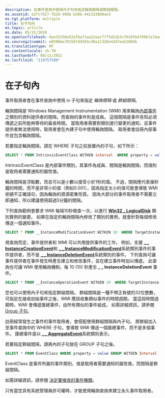 ```yaml
---
description: 在事件查詢中使用內子句來指定輪詢間隔或群組間隔。
ms.assetid: e2fc7627-fb3d-4966-b38b-441333868ae3
ms.tgt_platform: multiple
title: 在子句內
ms.topic: article
ms.date: 05/31/2018
ms.openlocfilehash: 6ee35350a52ef6af1aa22aacf775d22b3c7629fb479967a74aed1408aa5e1f39
ms.sourcegitcommit: e858bbe701567d4583c50a11326e42d7ea51804b
ms.translationtype: MT
ms.contentlocale: zh-TW
ms.lasthandoff: 08/11/2021
ms.locfileid: "119757598"
---
```

# <a name="within-clause"></a>在子句內

事件取用者會在事件查詢中使用 in 子句來指定 *輪詢間隔* 或 *群組間隔*。

輪詢間隔是 Windows Management Instrumentation (WMI) 用來輪詢[內部事件](determining-the-type-of-event-to-receive.md)之類別的資料提供者的間隔，而查詢的事件則是成員。 這個間隔是事件告知必須傳遞之前所能夠等待的最長時間。 當取用者需要對類別進行變更的通知，且事件提供者無法使用時，取用者會在內建子句中使用輪詢間隔。 取用者會註冊內部事件並包含輪詢間隔。

若要指定輪詢間隔，請在 WHERE 子句之前放置內的子句，如下所示：


```sql
SELECT * FROM IntrinsicEventClass WITHIN interval  WHERE property = value
```



IntrinsicEventClass 是內部事件類別，其事件為成員、間隔是輪詢間隔，而值則是取用者需要通知的屬性值。

輪詢間隔是浮點數，而且可以是小數以接受小於1秒的值。 不過，間隔應代表幾秒鐘的時間，而不是非常小的值（例如0.001），因為指定太小的值可能會導致 WMI 拒絕不正確語句，因為輪詢的資源密集性質。 因為大部分的事件取用者不需要立即通知，所以建議使用超過5分鐘的間隔。

下列查詢範例會要求 WMI 每隔10秒檢查一次，以進行 [**Win32 \_ LogicalDisk**](/windows/desktop/CIMWin32Prov/win32-logicaldisk) 類別實例的變更。 如果在指定的輪詢間隔內修改了類別的實例，就會針對每個修改傳送一個通知事件。


```sql
SELECT * FROM __InstanceModificationEvent WITHIN 10  WHERE TargetInstance ISA "Win32_LogicalDisk"
```



視查詢而定，事件提供者和 WMI 可以共用提供事件的工作。 例如，支援 [**\_ \_ InstanceCreationEvent**](--instancecreationevent.md)和 [**\_ \_ InstanceModificationEvent**](--instancemodificationevent.md)系統類別事件的事件提供者，而不是 [**\_ \_ InstanceDeletionEvent**](--instancedeletionevent.md)系統類別的事件。 下列查詢可讓事件提供者在事件發生時產生建立和修改事件，並在建立事件時加以傳遞。 此查詢也可讓 WMI 使用輪詢機制，每 10 (10) 秒產生 **\_ \_ InstanceDeletionEvent** 事件。


```sql
SELECT * FROM __InstanceOperationEvent WITHIN 10  WHERE TargetInstance ISA "MyOwnClass"
```



您也可以使用內子句來指定群組間隔。 群組間隔是一種不帶正負號的32位整數，可指定在接收初始事件之後，WMI 應該收集類似事件的時間週期。 當這段時間過期時，WMI 會傳遞匯總事件，由所有類似的事件組成。 如需詳細資訊，請參閱 [Group 子句](group-clause.md)。

註冊經常發生之事件的事件取用者，會搭配使用群組間隔與內子句。 將群組加入至事件查詢中的 WHERE 子句，會導致 WMI 傳送一個匯總事件，而不是多個事件。 匯總事件是以 [**\_ \_ AggregateEvent**](--aggregateevent.md)系統類別表示。

若要指定群組間隔，請將內的子句放在 GROUP 子句之後。


```sql
SELECT * FROM EventClass WHERE property = value GROUP WITHIN Interval
```



EventClass 是事件所屬的事件類別，值是取用者需要通知的屬性值，而間隔是群組間隔。

如需詳細資訊，請參閱 [決定要接收的事件種類](determining-the-type-of-event-to-receive.md)。

只有當您具有系統管理員許可權時，才能使用輪詢查詢來建立永久事件取用者。

 

 
